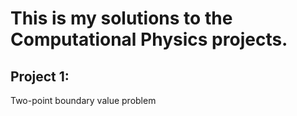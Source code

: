 # This is my solutions to the Computational Physics projects.

## Project 1: 
Two-point boundary value problem

